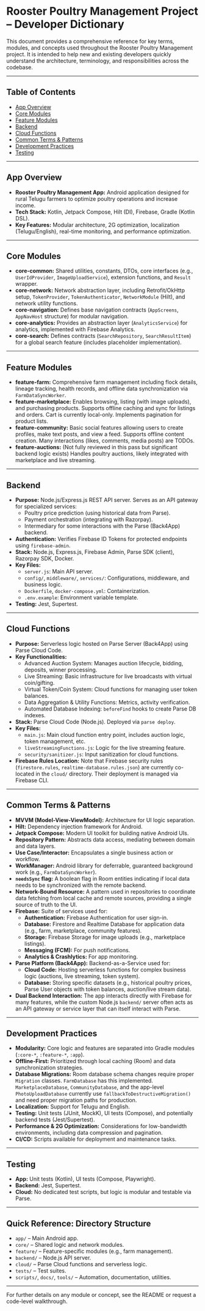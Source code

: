 # Rooster Poultry Management Project – Developer Dictionary

This document provides a comprehensive reference for key terms, modules, and concepts used throughout the Rooster Poultry Management project. It is intended to help new and existing developers quickly understand the architecture, terminology, and responsibilities across the codebase.

---

## Table of Contents
- [App Overview](#app-overview)
- [Core Modules](#core-modules)
- [Feature Modules](#feature-modules)
- [Backend](#backend)
- [Cloud Functions](#cloud-functions)
- [Common Terms & Patterns](#common-terms--patterns)
- [Development Practices](#development-practices)
- [Testing](#testing)

---

## App Overview
- **Rooster Poultry Management App:** Android application designed for rural Telugu farmers to optimize poultry operations and increase income.
- **Tech Stack:** Kotlin, Jetpack Compose, Hilt (DI), Firebase, Gradle (Kotlin DSL).
- **Key Features:** Modular architecture, 2G optimization, localization (Telugu/English), real-time monitoring, and performance optimization.

---

## Core Modules
- **core-common:** Shared utilities, constants, DTOs, core interfaces (e.g., `UserIdProvider`, `ImageUploadService`), extension functions, and `Result` wrapper.
- **core-network:** Network abstraction layer, including Retrofit/OkHttp setup, `TokenProvider`, `TokenAuthenticator`, `NetworkModule` (Hilt), and network utility functions.
- **core-navigation:** Defines base navigation contracts (`AppScreens`, `AppNavHost` structure) for modular navigation.
- **core-analytics:** Provides an abstraction layer (`AnalyticsService`) for analytics, implemented with Firebase Analytics.
- **core-search:** Defines contracts (`SearchRepository`, `SearchResultItem`) for a global search feature (includes placeholder implementation).

---

## Feature Modules
- **feature-farm:** Comprehensive farm management including flock details, lineage tracking, health records, and offline data synchronization via `FarmDataSyncWorker`.
- **feature-marketplace:** Enables browsing, listing (with image uploads), and purchasing products. Supports offline caching and sync for listings and orders. Cart is currently local-only. Implements pagination for product lists.
- **feature-community:** Basic social features allowing users to create profiles, make text posts, and view a feed. Supports offline content creation. Many interactions (likes, comments, media posts) are TODOs.
- **feature-auctions:** (Not fully reviewed in this pass but significant backend logic exists) Handles poultry auctions, likely integrated with marketplace and live streaming.

---

## Backend
- **Purpose:** Node.js/Express.js REST API server. Serves as an API gateway for specialized services:
    - Poultry price prediction (using historical data from Parse).
    - Payment orchestration (integrating with Razorpay).
    - Intermediary for some interactions with the Parse (Back4App) backend.
- **Authentication:** Verifies Firebase ID Tokens for protected endpoints using `firebase-admin`.
- **Stack:** Node.js, Express.js, Firebase Admin, Parse SDK (client), Razorpay SDK, Docker.
- **Key Files:**
  - `server.js`: Main API server.
  - `config/`, `middleware/`, `services/`: Configurations, middleware, and business logic.
  - `Dockerfile`, `docker-compose.yml`: Containerization.
  - `.env.example`: Environment variable template.
- **Testing:** Jest, Supertest.

---

## Cloud Functions
- **Purpose:** Serverless logic hosted on Parse Server (Back4App) using Parse Cloud Code.
- **Key Functionalities:**
    - Advanced Auction System: Manages auction lifecycle, bidding, deposits, winner processing.
    - Live Streaming: Basic infrastructure for live broadcasts with virtual coin/gifting.
    *   Virtual Token/Coin System: Cloud functions for managing user token balances.
    *   Data Aggregation & Utility Functions: Metrics, activity verification.
    *   Automated Database Indexing: `beforeFind` hooks to create Parse DB indexes.
- **Stack:** Parse Cloud Code (Node.js). Deployed via `parse deploy`.
- **Key Files:**
    - `main.js`: Main cloud function entry point, includes auction logic, token management, etc.
    - `liveStreamingFunctions.js`: Logic for the live streaming feature.
    - `security/sanitizer.js`: Input sanitization for cloud functions.
- **Firebase Rules Location:** Note that Firebase security rules (`firestore.rules`, `realtime-database.rules.json`) are currently co-located in the `cloud/` directory. Their deployment is managed via Firebase CLI.

---

## Common Terms & Patterns
- **MVVM (Model-View-ViewModel):** Architecture for UI logic separation.
- **Hilt:** Dependency injection framework for Android.
- **Jetpack Compose:** Modern UI toolkit for building native Android UIs.
- **Repository Pattern:** Abstracts data access, mediating between domain and data layers.
- **Use Case/Interactor:** Encapsulates a single business action or workflow.
- **WorkManager:** Android library for deferrable, guaranteed background work (e.g., `FarmDataSyncWorker`).
- **`needsSync` flag:** A boolean flag in Room entities indicating if local data needs to be synchronized with the remote backend.
- **Network-Bound Resource:** A pattern used in repositories to coordinate data fetching from local cache and remote sources, providing a single source of truth to the UI.
- **Firebase:** Suite of services used for:
    - **Authentication:** Firebase Authentication for user sign-in.
    - **Database:** Firestore and Realtime Database for application data (e.g., farm, marketplace, community features).
    - **Storage:** Firebase Storage for image uploads (e.g., marketplace listings).
    - **Messaging (FCM):** For push notifications.
    - **Analytics & Crashlytics:** For app monitoring.
- **Parse Platform (Back4App):** Backend-as-a-Service used for:
    - **Cloud Code:** Hosting serverless functions for complex business logic (auctions, live streaming, token system).
    - **Database:** Storing specific datasets (e.g., historical poultry prices, Parse User objects with token balances, auction/live stream data).
- **Dual Backend Interaction:** The app interacts directly with Firebase for many features, while the custom Node.js `backend/` server often acts as an API gateway or service layer that can itself interact with Parse.

---

## Development Practices
- **Modularity:** Core logic and features are separated into Gradle modules (`:core-*`, `:feature-*`, `:app`).
- **Offline-First:** Prioritized through local caching (Room) and data synchronization strategies.
- **Database Migrations:** Room database schema changes require proper `Migration` classes. `FarmDatabase` has this implemented. `MarketplaceDatabase`, `CommunityDatabase`, and the app-level `PhotoUploadDatabase` currently use `fallbackToDestructiveMigration()` and need proper migration paths for production.
- **Localization:** Support for Telugu and English.
- **Testing:** Unit tests (JUnit, MockK), UI tests (Compose), and potentially backend tests (Jest/Supertest).
- **Performance & 2G Optimization:** Considerations for low-bandwidth environments, including data compression and pagination.
- **CI/CD:** Scripts available for deployment and maintenance tasks.

---

## Testing
- **App:** Unit tests (Kotlin), UI tests (Compose, Playwright).
- **Backend:** Jest, Supertest.
- **Cloud:** No dedicated test scripts, but logic is modular and testable via Parse.

---

## Quick Reference: Directory Structure
- `app/` – Main Android app.
- `core/` – Shared logic and network modules.
- `feature/` – Feature-specific modules (e.g., farm management).
- `backend/` – Node.js API server.
- `cloud/` – Parse Cloud functions and serverless logic.
- `tests/` – Test suites.
- `scripts/`, `docs/`, `tools/` – Automation, documentation, utilities.

---

For further details on any module or concept, see the README or request a code-level walkthrough.
